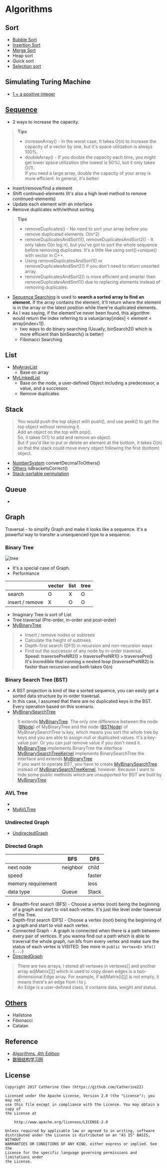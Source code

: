 Algorithms
===================


## Sort
- [Bubble Sort]
- [Insertion Sort]
- [Merge Sort]
- Heap sort
- Quick sort
- [Selection sort]

## Simulating Turing Machine
  - [1 + a positive integer]

## [Sequence]
  - 2 ways to increase the capacity.

> **Tips**
> - increaseArray() - In the worst case, It takes O(n) to increase the capacity of a vector by one, but it's space utilization is always 100%. <br>
> - doubleArray() - If you double the capacity each time, you might get lower space utilization (the lowest is 50%), but it only takes O(1). <br>
> If you need a large array, double the capacity of your array is more efficient. In general, it's better.

  - Insert/remove/find a element
  - Shift continued-elements (It's also a high level method to remove continued-elements)
  - Update each element with an interface
  - Remove duplicates with/without sorting

  > **Tips**
  > - removeDuplicates() - No need to sort your array before you remove duplicated elements. O(n^2) <br>
  > - removeDuplicatesAndSort1(), removeDuplicatesAndSort2() - It only takes O(n log n), but you've got to sort the whole sequence before removing duplicates. It's a little like using sort()+unique() with vector in C++. <br>
  > - Using removeDuplicatesAndSort1() or removeDuplicatesAndSort2() if you don't need to return unsorted array. <br>
  > - removeDuplicatesAndSort2() is more efficient and smarter then removeDuplicatesAndSort1() due to replacing elements instead of removing duplicates.

  - [Sequence Searching] is used to **search a sorted array to find an element.** If the array contains the element, it'll return where the element is in the array or the latest position while there're duplicated elements.
  - As I was saying, if the element've never been found, this algorithm would return the index referring to a value(array[index] < element < array[index+1]).
      - two ways to do binary searching (Usually, binSearch2() which is more efficient than binSearch() is better)
      - Fibonacci Searching

## List
  - [MyArrayList]
    - Base on array
  - [MyLinkedList]
    - Base on the node, a user-defined Object including a predecessor, a value, and a successor.
    - Remove duplicates

## Stack
>  You would push the top object with push(), and use peek() to get the top object without removing it. <br>
>  Add an object on the top with pop(). <br>
>  So, it takes O(1) to add and remove an object. <br>
>  But if you'd like to put or delete an element at the bottom, it takes O(n) so that the stack could move every object following the first (bottom) object.

  - [NumberSystem] convertDecimalToOthers()
  - [Others] isBracketsCorrect()
  - [Stack-sortable permutation]

## Queue
  -

## Graph

Traversal - to simplify Graph and make it looks like a sequence. It's a powerful way to transfer a unsequenced type to a sequence.


### Binary Tree

![tree][1]
  - It's a special case of Graph.
  - Performance

|    | vector | list | tree |
| ---- | ---- | ---- | ---- |
| search | O | X | O |
| insert / remove | X | O | O |


  - Imaginary Tree is sort of List<List>
  - Tree traversal (Pre-order, in-order and post-order)
  - [MyBinaryTree]

  > - Insert / remove nodes or subtrees <br>
  > - Calculate the height of subtrees <br>
  > - Depth-first search (DFS) in recursion and non-recursion ways<br>
  > - Find out the successor of any node by in-order traversal.<br>
  > **Speed: traversePreNR2() > traversePreNR1() > traversePre() <br>
  > It's incredible that running a nested loop (traversePreNR2) is faster than recursion and both takes O(n)**

### Binary Search Tree (BST)
  - A BST projection is kind of like a sorted sequence, you can easily get a sorted data structure by in-order traversal.
  - In this case, I assumed that there are no duplicated keys in the BST. Every operation based on this scenario.
  - [MyBinarySearchTree]

  > It extends [MyBinaryTree]. The only one difference between the node ([BNode]) of MyBinaryTree and the node ([BSTNode]) of  MyBinarySearchTree is key, which means you sort the whole tree by keys and you are able to assign null or duplicated values. It's a key-value pair. Or you can just remove value if you don't need it.<br>
  > [MyBinaryTree] implements BinaryTree the interface <br>
  > [MyBinarySearchTreeKernel] implements BinarySearchTree the interface and extends [MyBinaryTree]<br>
  > If you want to operate BST, you have to create [MyBinarySearchTree] instead of [MyBinarySearchTreeKernel], however. Because I want to hide some public methods which are unsupported for BST are built by [MyBinaryTree] <br>

### AVL Tree
  -
  - [MyAVLTree]

### Undirected Graph
  - [UndirectedGraph]

### Directed Graph
|    | BFS | DFS |
| ---- | ---- | ---- |
| next node | neighbor | child |
| speed |  | faster |
| memory requirement |  | less |
| data type | Queue | Stack |

  - Breadth-first search (BFS) - Choose a vertex (root) being the beginning of a graph and start to visit each vertex. It's just like level order traversal of the Tree.
  - Depth-first search (DFS) - Choose a vertex (root) being the beginning of a graph and start to visit each vertex.
  - Connected Graph - A graph is connected when there is a path between every pair of vertices. If you wanna find out a path which is able to traversal the whole graph, run bfs from every vertex and make sure the status of each vertex is VISITED. See more in ``` public Vertex<E> bfs(){...} ```
  - [DirectedGraph]

  > There are two arrays, I stored all vertexes in vertexes[] and another array adjMatrix[][] which is used to copy down edges is a two-dimensional Edge<E> array. For example, if adjMatrix[i][j] is not empty, it means there's an edge from i to j.<br>
  > An Edge<E> is a user-defined class, it contains data, weight and status.

## [Others]
  - Hailstone
  - Fibonacci
  - Catalan


## Reference
  - [Algorithms, 4th Edition]
  - [数据结构学习网]

## License

  ```
  Copyright 2017 Catherine Chen (https://github.com/Catherine22)

  Licensed under the Apache License, Version 2.0 (the "License"); you may not
  use this file except in compliance with the License. You may obtain a copy of
  the License at

      http://www.apache.org/licenses/LICENSE-2.0

  Unless required by applicable law or agreed to in writing, software
  distributed under the License is distributed on an "AS IS" BASIS, WITHOUT
  WARRANTIES OR CONDITIONS OF ANY KIND, either express or implied. See the
  License for the specific language governing permissions and limitations under
  the License.
  ```

   [Merge Sort]:<https://github.com/Catherine22/Algorithms/blob/master/src/com/catherine/sort/MergeSort.java>
   [Insertion Sort]:<https://github.com/Catherine22/Algorithms/blob/master/src/com/catherine/sort/InsertionSort.java>
   [Bubble Sort]:<https://github.com/Catherine22/Algorithms/blob/master/src/com/catherine/sort/BubbleSort.java>
   [Selection sort]:<https://github.com/Catherine22/Algorithms/blob/master/src/com/catherine/sort/SelectionSort.java>
   [Stack-sortable permutation]:<https://github.com/Catherine22/Algorithms/blob/master/src/com/catherine/sort/SortableStackPermutation.java>
   [Sequence]:<https://github.com/Catherine22/Algorithms/blob/master/src/com/catherine/data_type/Sequence.java>
   [Sequence Searching]:<https://github.com/Catherine22/Algorithms/blob/master/src/com/catherine/data_type/Search.java>
   [1 + a positive integer]:<https://github.com/Catherine22/Algorithms/blob/master/src/com/catherine/turing_machine/TuringMachine.java>
   [MyArrayList]:<https://github.com/Catherine22/Algorithms/blob/master/src/com/catherine/data_type/MyArrayList.java>
   [MyLinkedList]:<https://github.com/Catherine22/Algorithms/blob/master/src/com/catherine/data_type/MyLinkedList.java>
   [MyBinaryTree]:<https://github.com/Catherine22/Algorithms/blob/master/src/com/catherine/graphs/trees/MyBinaryTree.java>
   [MyBinarySearchTree]:<https://github.com/Catherine22/Algorithms/blob/master/src/com/catherine/graphs/trees/MyBinarySearchTree.java>
   [MyBinarySearchTreeKernel]:<https://github.com/Catherine22/Algorithms/blob/master/src/com/catherine/graphs/trees/MyBinarySearchTreeKernel.java>
   [MyAVLTree]:<https://github.com/Catherine22/Algorithms/blob/master/src/com/catherine/graphs/trees/MyAVLTree.java>
   [BSTNode]:<https://github.com/Catherine22/Algorithms/blob/master/src/com/catherine/graphs/trees/nodes/BSTNode.java>
   [BNode]:<https://github.com/Catherine22/Algorithms/blob/master/src/com/catherine/graphs/trees/nodes/BNode.java>
   [NumberSystem]:<https://github.com/Catherine22/Algorithms/blob/master/src/com/catherine/utils/NumberSystem.java>
   [Others]:<https://github.com/Catherine22/Algorithms/blob/master/src/com/catherine/utils/Others.java>
   [DirectedGraph]:<https://github.com/Catherine22/Algorithms/blob/master/src/com/catherine/graphs/DirectedGraph.java>
   [UndirectedGraph]:<https://github.com/Catherine22/Algorithms/blob/master/src/com/catherine/graphs/UndirectedGraph.java>
   [tree_pic]:<https://github.com/Catherine22/Algorithms/blob/master/res/tree.png>
   [Algorithms, 4th Edition]:<http://algs4.cs.princeton.edu/home/>
   [数据结构学习网]:<http://www.xiaohuanglv.com/list/course-list_all.html>


  [1]: https://github.com/Catherine22/Algorithms/blob/master/res/tree.png
